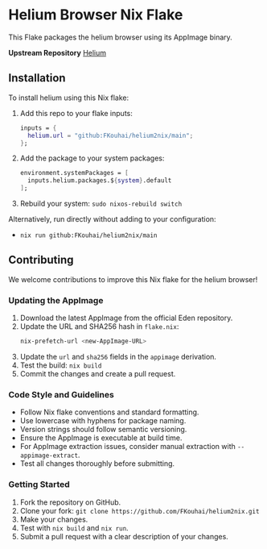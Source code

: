 # Helium Browser Nix Flake

This Flake packages the helium browser using its AppImage binary.

**Upstream Repository** [Helium](https://github.com/imputnet/helium)

## Installation

To install helium using this Nix flake:

1. Add this repo to your flake inputs:
    ```nix
    inputs = {
      helium.url = "github:FKouhai/helium2nix/main";
    };
    ```

2. Add the package to your system packages:
    ```nix
    environment.systemPackages = [
      inputs.helium.packages.${system}.default
    ];
    ```

3. Rebuild your system: `sudo nixos-rebuild switch`

Alternatively, run directly without adding to your configuration:
- `nix run github:FKouhai/helium2nix/main`

## Contributing

We welcome contributions to improve this Nix flake for the helium browser!

### Updating the AppImage

1. Download the latest AppImage from the official Eden repository.
2. Update the URL and SHA256 hash in `flake.nix`:
    ```bash
    nix-prefetch-url <new-AppImage-URL>
    ```
3. Update the `url` and `sha256` fields in the `appimage` derivation.
4. Test the build: `nix build`
5. Commit the changes and create a pull request.

### Code Style and Guidelines

- Follow Nix flake conventions and standard formatting.
- Use lowercase with hyphens for package naming.
- Version strings should follow semantic versioning.
- Ensure the AppImage is executable at build time.
- For AppImage extraction issues, consider manual extraction with `--appimage-extract`.
- Test all changes thoroughly before submitting.

### Getting Started

1. Fork the repository on GitHub.
2. Clone your fork: `git clone https://github.com/FKouhai/helium2nix.git`
3. Make your changes.
4. Test with `nix build` and `nix run`.
5. Submit a pull request with a clear description of your changes.

